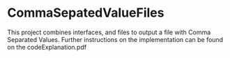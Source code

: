 # CommaSepatedValueFiles
This project combines interfaces, and files to output a file with Comma Separated Values. Further instructions on the implementation can be found on the 
codeExplanation.pdf
